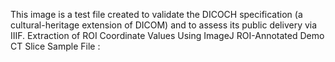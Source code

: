 This image is a test file created to validate the DICOCH specification (a cultural-heritage extension of DICOM) and to assess its public delivery via IIIF.
Extraction of ROI Coordinate Values Using ImageJ
ROI-Annotated Demo CT Slice Sample File :
